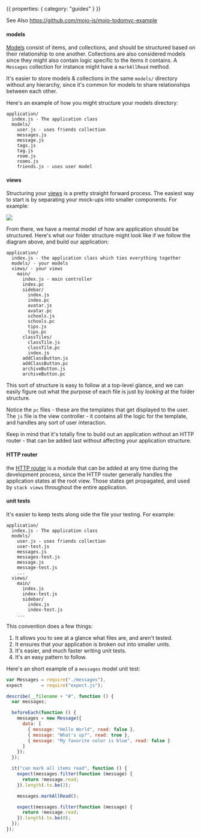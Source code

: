 {{
  properties: {
    category: "guides"
  }
}}

See Also https://github.com/mojo-js/mojo-todomvc-example

#### models

[Models](/docs/api/modelsbase) consist of items, and collections, and should be structured based on their relationship to one another. Collections are also considered models since they might also contain logic specific to the items it contains. A `Messages` collection for instance might have a `markAllRead` method.

It's easier to store models & collections in the same `models/` directory without any hierarchy, since it's common for models to share relationships between each other. 

Here's an example of how you might structure your models directory:

```
application/
  index.js - The application class
  models/
    user.js - uses friends collection
    messages.js
    message.js
    tags.js
    tag.js
    room.js
    rooms.js
    friends.js - uses user model
```

#### views

Structuring your [views](/docs/api/viewsbase) is a pretty straight forward process. The easiest way to start is by separating your mock-ups into smaller components. For example:

<img src="/docs/planning.png"></img>

From there, we have a mental model of how are application should be structured. Here's what our folder structure might look like if we follow the diagram above, and build our application:

```
application/
  index.js - the application class which ties everything together
  models/ - your models
  views/ - your views
    main/
      index.js - main controller
      index.pc
      sidebar/
        index.js
        index.pc
        avatar.js
        avatar.pc
        schools.js
        schools.pc
        tips.js
        tips.pc
      classTiles/
        classTile.js
        classTile.pc
        index.js
      addClassButton.js
      addClassButton.pc
      archiveButton.js
      archiveButton.pc
```

This sort of structure is easy to follow at a top-level glance, and we can easily figure out what the purpose of each file is just by *looking* at the folder structure.

Notice the `pc` files - these are the templates that get displayed to the user. The `js` file is the view controller - it contains all the logic for the template, and handles any sort of user interaction. 

<!--
TODO - explain index.js
-->

Keep in mind that it's totally fine to build out an application without an HTTP router - that can be added last without affecting your application structure.

#### HTTP router

the [HTTP router](/docs/api/router) is a module that can be added at any time during the development process, since the HTTP router generally handles the application states at the root view. Those states get propagated, and used by `stack views` throughout the entire application. 


#### unit tests

It's easier to keep tests along side the file your testing. For example:

```
application/
  index.js - The application class
  models/
    user.js - uses friends collection
    user-test.js
    messages.js
    messages-test.js
    message.js
    message-test.js
    ...
  views/
    main/
      index.js
      index-test.js
      sidebar/
        index.js
        index-test.js
    ...
```

This convention does a few things:

1. It allows you to see at a glance what files are, and aren't tested.
2. It ensures that your application is broken out into smaller units.
3. It's easier, and much faster writing unit tests.
4. It's an easy pattern to follow.

Here's an short example of a `messages` model unit test:

```javascript
var Messages = require("./messages"),
expect       = require("expect.js");

describe(__filename + "#", function () {
  var messages;

  beforeEach(function () {
    messages = new Message({
      data: [
        { message: "Hello World", read: false },
        { message: "What's up?", read: true },
        { message: "My favorite color is blue", read: false }
      ]
    });
  });

  it("can mark all items read", function () {
    expect(messages.filter(function (message) {
      return !message.read;
    }).length).to.be(2);

    messages.markAllRead();

    expect(messages.filter(function (message) {
      return !message.read;
    }).length).to.be(0);
  });
});
```

<!--

TODO

#### components

#### tests

-->

<!--
#### models


#### HTTP Router


The HTTP router can be added at any part during 
-->




